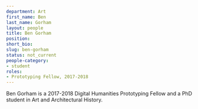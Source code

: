 ```yaml
---
department: Art
first_name: Ben
last_name: Gorham
layout: people
title: Ben Gorham
position:
short_bio:
slug: ben-gorham
status: not_current
people-category:
- student
roles:
- Prototyping Fellow, 2017-2018
---
```

Ben Gorham is a 2017-2018 Digital Humanities Prototyping Fellow and a PhD student in Art and Architectural History.
